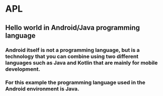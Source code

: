 # APL
## Hello world in Android/Java programming language

### Android itself is not a programming language, but is a technology that you can combine using two different languages such as Java and Kotlin that are mainly for mobile development.

### For this example the programming language used in the Android environment is Java.